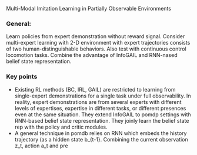 Multi-Modal Imitation Learning in Partially Observable Environments
### General:
Learn policies from expert demonstration without reward signal. Consider multi-expert learning with 2-D environment with expert
trajectories consists of two human-distinguishable behaviors. Also test with continuous control locomotion tasks. Combine the 
advantage of InfoGAIL and RNN-nased belief state representation. 

### Key points
- Existing RL methods (BC, IRL, GAIL) are restricted to learning from single-expert demonstrations for a single task under full
observability. In reality, expert demonstrations are from several experts with different levels of expertises, expertise in 
different tasks, or different presences even at the same situation. They extend InfoGAIL to pomdp settings with RNN-based belief
state representation. They joinly learn the belief state rep with the policy and critic modules. 
- A general technique in pomdb relies on RNN which embeds the history trajectory (as a hidden state b_{t-1}. Combining the current
observation z_t, action a_t and pre

